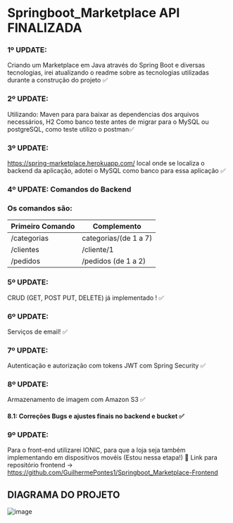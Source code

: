 # Springboot_Marketplace API FINALIZADA
### 1º UPDATE: 
Criando um Marketplace em Java através do Spring Boot e diversas tecnologias, irei atualizando o readme sobre as tecnologias utilizadas durante a construção do projeto :white_check_mark:	

### 2º UPDATE: 
Utilizando: Maven para para baixar as dependencias dos arquivos necessários, H2 Como banco teste antes de migrar para o MySQL ou postgreSQL, como teste utilizo o postman:white_check_mark:	

### 3º UPDATE: 
https://spring-marketplace.herokuapp.com/ local onde se localiza o backend da aplicação, adotei o MySQL como banco para essa aplicação :white_check_mark:	
   
### 4º UPDATE: Comandos do Backend
         
  ### Os comandos são: 

   
| Primeiro Comando    |  Complemento        |
| ------------------- | ------------------- |
|  /categorias        | categorias/(de 1 a 7)|
|  /clientes          | /cliente/1          |
|  /pedidos           | /pedidos (de 1 a 2) |
  
 ### 5º UPDATE: 
  CRUD (GET, POST PUT, DELETE) já implementado ! :white_check_mark:
   
   
 ### 6º UPDATE: 
   Serviços de email! :white_check_mark:
   
 ### 7º UPDATE: 
   Autenticação e autorização com tokens JWT com Spring Security :white_check_mark:
   
 ### 8º UPDATE: 
   Armazenamento de imagem com Amazon S3  :white_check_mark:
#### 8.1: Correções Bugs e ajustes finais no backend e bucket :white_check_mark:
   
 ### 9º UPDATE: 
   Para o front-end utilizarei IONIC, para que a loja seja também implementando em dispositivos movéis (Estou nessa etapa!) :construction: 
    Link para repositório frontend ->  https://github.com/GuilhermePontes1/Springboot_Marketplace-Frontend
   
   ## DIAGRAMA DO PROJETO
![image](https://user-images.githubusercontent.com/65747791/120947499-23471100-c716-11eb-828e-158f6224103d.png)




